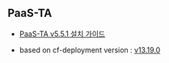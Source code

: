 ## PaaS-TA

- [PaaS-TA v5.5.1 설치 가이드](https://github.com/PaaS-TA/Guide/blob/v5.5.1/install-guide/paasta/PAAS-TA_MIN_INSTALL_GUIDE.md)

- based on cf-deployment version : [v13.19.0](https://github.com/cloudfoundry/cf-deployment/tree/v13.19.0)
